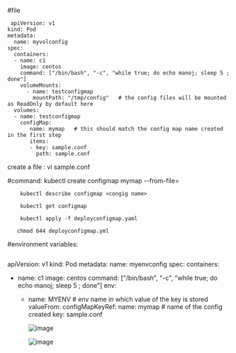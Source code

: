 
#file
```
 apiVersion: v1
kind: Pod
metadata:
  name: myvolconfig
spec:
  containers:
  - name: c1
    image: centos
    command: ["/bin/bash", "-c", "while true; do echo manoj; sleep 5 ; done"]
    volumeMounts:
      - name: testconfigmap
        mountPath: "/tmp/config"   # the config files will be mounted as ReadOnly by default here
  volumes:
  - name: testconfigmap
    configMap:
       name: mymap   # this should match the config map name created in the first step
       items:
       - key: sample.conf
         path: sample.conf
```

create a file : vi sample.conf

#command: kubectl create configmap mymap --from-file=<filename>

        kubectl describe configmap <congig name>
        
        kubectl get configmap
        
        kubectl apply -f deployconfigmap.yaml

       chmod 644 deployconfigmap.yml




     


#environment variables:
```
```
apiVersion: v1
kind: Pod
metadata:
  name: myenvconfig
spec:
  containers:
  - name: c1
    image: centos
    command: ["/bin/bash", "-c", "while true; do echo manoj; sleep 5 ; done"]
    env:
    - name: MYENV         # env name in which value of the key is stored
      valueFrom:
        configMapKeyRef:
          name: mymap      # name of the config created
          key: sample.conf  



        ![image](https://github.com/user-attachments/assets/9c87c1c3-8db8-4804-a0f6-4fed0a1c95b1)




      ![image](https://github.com/user-attachments/assets/28f28e89-5e99-4e93-b20d-6ef350f5bdb8)
